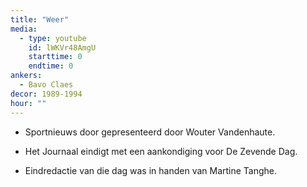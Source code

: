 ```yaml
---
title: "Weer"
media:
  - type: youtube
    id: lWKVr48AmgU
    starttime: 0
    endtime: 0
ankers:
  - Bavo Claes
decor: 1989-1994
hour: ""
---
```


* Sportnieuws door gepresenteerd door Wouter Vandenhaute.

* Het Journaal eindigt met een aankondiging voor De Zevende Dag.

* Eindredactie van die dag was in handen van Martine Tanghe.
